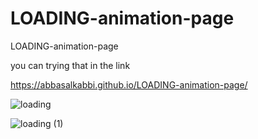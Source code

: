 # LOADING-animation-page
LOADING-animation-page 


you can trying that in the link  

https://abbasalkabbi.github.io/LOADING-animation-page/



![loading](https://user-images.githubusercontent.com/75854041/117094265-0365ab80-ad6c-11eb-978d-85c9e5e908e2.png)




















![loading (1)](https://user-images.githubusercontent.com/75854041/117094465-86870180-ad6c-11eb-9a1b-8da98502b902.png)

